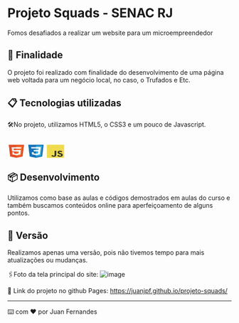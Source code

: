 # Projeto Squads - SENAC RJ

Fomos desafiados a realizar um website para um microempreendedor

## 🚀 Finalidade

O projeto foi realizado com finalidade do desenvolvimento de uma página web voltada para um negócio local, no caso, o Trufados e Etc.

## 📋 Tecnologias utilizadas

🛠️No projeto, utilizamos HTML5, o CSS3 e um pouco de Javascript.
<div style="display: inline_block"><br>
<img align="center" alt="HTML" height="30" width="40" src="https://raw.githubusercontent.com/devicons/devicon/master/icons/html5/html5-original.svg">
<img align="center" alt="CSS" height="30" width="40" src="https://raw.githubusercontent.com/devicons/devicon/master/icons/css3/css3-original.svg">
<img align="center" alt="JS" height="30" width="40" src="https://raw.githubusercontent.com/devicons/devicon/master/icons/javascript/javascript-original.svg">
</div>


## 📦 Desenvolvimento

Utilizamos como base as aulas e códigos demostrados em aulas do curso e também buscamos conteúdos online para aperfeiçoamento de alguns pontos.


## 📄 Versão

Realizamos apenas uma versão, pois não tivemos tempo para mais atualizações ou mudanças.

🖇️Foto da tela principal do site:
![image](https://imageup.me/images/site-trufados.png)


📌 Link do projeto no github Pages: https://juanjpf.github.io/projeto-squads/
 


---
⌨️ com ❤️ por Juan Fernandes


